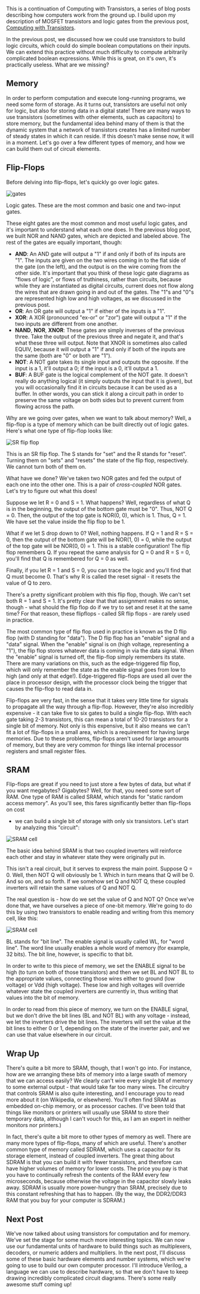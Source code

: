 This is a continuation of Computing with Transistors, a series of blog posts
describing how computers work from the ground up. I build upon my description
of MOSFET transistors and logic gates from the previous post, [Computing with Transistors](http://andrew.gibiansky.com/blog/digital-design/computing-with-transistors/).

In the previous post, we discussed how we could use transistors to build logic
circuits, which could do simple boolean computations on their inputs. We can
extend this practice without much difficulty to compute arbitrarily complicated
boolean expressions. While this is great, on it's own, it's practically
useless. What are we missing?

Memory
---

In order to perform computation and execute long-running programs, we need some
form of storage. As it turns out, transistors are useful not only for logic,
but also for storing data in a digital state! There are many ways to use
transistors (sometimes with other elements, such as capacitors) to store
memory, but the fundamental idea behind many of them is that the dynamic system
that a network of transistors creates has a limited number of steady states in
which it can reside. If this doesn't make sense now, it will in a moment. Let's
go over a few different types of memory, and how we can build them out of
circuit elements.

Flip-Flops
---

Before delving into flip-flops, let's quickly go over logic gates.

![gates](images/logic-gates.png)

Logic gates. These are the most common and basic one and two-input gates.

These eight gates are the most common and most useful logic gates, and it's
important to understand what each one does. In the previous blog post, we built
NOR and NAND gates, which are depicted and labeled above. The rest of the gates
are equally important, though:

- **AND**: An AND gate will output a "1" if and only if both of its inputs are "1".
The inputs are given on the two wires coming in to the flat side of the gate
(on the left), and the output is on the wire coming from the other side. It's
important that you think of these logic gate diagrams as "flows of logic", or
flows of truthiness, rather than circuits, because while they are instantiated
as digital circuits, current does not flow along the wires that are drawn going
in and out of the gates. The "1"s and "0"s are represented high low and high
voltages, as we discussed in the previous post.  
- **OR**: An OR gate will output a "1" if either of the inputs is a "1".  
- **XOR**: A XOR (pronounced "ex-or" or "zor")
gate will output a "1" if the two inputs are different from one another.  
- **NAND**, **NOR**, **XNOR**: These gates are simply inverses of the previous three. Take the
output of the previous three and negate it, and that's what these three will
output. Note that XNOR is sometimes also called EQUIV, because it will output a
"1" if and only if both of the inputs are the same (both are "0" or both are
"1").  
- **NOT**: A NOT gate takes its single input and outputs the opposite. If the
input is a 1, it'll output a 0; if the input is a 0, it'll output a 1.  
- **BUF**: A BUF gate is the logical complement of the NOT gate. It doesn't really do
anything logical (it simply outputs the input that it is given), but you will
occasionally find it in circuits because it can be used as a buffer. In other
words, you can stick it along a circuit path in order to preserve the same
voltage on both sides but to prevent current from flowing across the path.

Why are we going over gates, when we want to talk about memory? Well, a
flip-flop is a type of memory which can be built directly out of logic gates.
Here's what one type of flip-flop looks like: 

![SR flip flop](images/sr-flip-flop.png)

This is an SR flip flop. The S stands for "set" and the R stands for "reset".
Turning them on "sets" and "resets" the state of the flip flop, respectively.
We cannot turn both of them on.

What have we done? We've taken two NOR gates and fed the output of each one
into the other one. This is a pair of _cross-coupled_ NOR gates. Let's try to
figure out what this does!

Suppose we let R = 0 and S = 1. What happens? Well, regardless of what Q is in
the beginning, the output of the bottom gate must be "0". Thus, NOT Q = 0.
Then, the output of the top gate is NOR(0, 0), which is 1. Thus, Q = 1. We have
set the value inside the flip flop to be 1.

What if we let S drop down to 0? Well, nothing happens. If Q = 1 and R = S = 0,
then the output of the bottom gate will be NOR(1, 0) = 0, while the output of
the top gate will be NOR(0, 0) = 1. This is a stable configuration! The flip
flop remembers Q. If you repeat the same analysis for Q = 0 and R = S = 0,
you'll find that Q is remembered for Q = 0 as well.

Finally, if you let R = 1 and S = 0, you can trace the logic and you'll find
that Q must become 0. That's why R is called the reset signal - it resets the
value of Q to zero.

There's a pretty significant problem with this flip flop, though. We can't set
both R = 1 and S = 1. It's pretty clear that that assignment makes no sense,
though - what should the flip flop do if we try to set and reset it at the same
time? For that reason, these flipflops - called SR flip flops - are rarely used
in practice.

The most common type of flip flop used in practice is known as the D flip flop
(with D standing for "data"). The D flip flop has an "enable" signal and a
"data" signal. When the "enable" signal is on (high voltage, representing a
"1"), the flip flop stores whatever data is coming in via the data signal. When
the "enable" signal is turned off, the flip-flop simply remembers its state.
There are many variations on this, such as the edge-triggered flip flop, which
will only remember the state as the enable signal goes from low to high (and
only at that edge!). Edge-triggered flip-flops are used all over the place in
processor design, with the processor clock being the trigger that causes the
flip-flop to read data in.

Flip-flops are very fast, in the sense that it takes very little time for
signals to propagate all the way through a flip-flop. However, they're also
incredibly expensive - it can take five to six gates to build a single
flip-flop. With each gate taking 2-3 transistors, this can mean a total of
10-20 transistors for a single bit of memory. Not only is this expensive, but
it also means we can't fit a lot of flip-flops in a small area, which is a
requirement for having large memories. Due to these problems, flip-flops aren't
used for large amounts of memory, but they are very common for things like
internal processor registers and small register files.

SRAM
---

Flip-flops are great if you need to just store a few bytes of data, but
what if you want megabytes? Gigabytes? Well, for that, you need some sort of
RAM. One type of RAM is called SRAM, which stands for "static random access
memory". As you'll see, this fares significantly better than flip-flops on cost
- we can build a single bit of storage with only six transistors.  Let's start
by analyzing this "circuit":

![SRAM cell](images/sram-cell-idea.png)

The basic idea behind SRAM is that two coupled inverters will reinforce each
other and stay in whatever state they were originally put in.

This isn't a real circuit, but it serves to express the main point. Suppose Q =
0. Well, then NOT Q will obviously be 1. Which in turn means that Q will be 0.
And so on, and so forth. If we somehow set Q and NOT Q, these coupled inverters
will retain the same values of Q and NOT Q.

The real question is - how do we set the value of Q and NOT Q? Once we've done
that, we have ourselves a piece of one-bit memory. We're going to do this by
using two transistors to enable reading and writing from this memory cell, like
this: 

![SRAM cell](images/sram-cell-real.png)

BL stands for "bit line". The enable signal is usually called WL, for
"word line". The word line usually enables a whole word of memory (for example,
32 bits). The bit line, however, is specific to that bit.

In order to write to this piece of memory, we set the ENABLE signal to be high
(to turn on both of those transistors) and then we set BL and NOT BL to the
appropriate values, connecting those wires either to ground (low voltage) or
Vdd (high voltage). These low and high voltages will override whatever state
the coupled inverters are currently in, thus writing that values into the bit
of memory.

In order to read from this piece of memory, we turn on the ENABLE signal, but
we don't drive the bit lines (BL and NOT BL) with any voltage - instead, we let
the inverters drive the bit lines. The inverters will set the value at the bit
lines to either 0 or 1, depending on the state of the inverter pair, and we can
use that value elsewhere in our circuit.

Wrap Up
----

There's quite a bit more to SRAM, though, that I won't go into. For
instance, how are we arranging these bits of memory into a large swath of
memory that we can access easily? We clearly can't wire every single bit of
memory to some external output - that would take far too many wires. The
circuitry that controls SRAM is also quite interesting, and I encourage you to
read more about it (on Wikipedia, or elsewhere). You'll often find SRAM as
embedded on-chip memory, or as processor caches. (I've been told that things
like monitors or printers will usually use SRAM to store their temporary data,
although I can't vouch for this, as I am an expert in neither monitors nor
printers.)

In fact, there's quite a bit more to other types of memory as well. There are
many more types of flip-flops, many of which are useful. There's another common
type of memory called SDRAM, which uses a capacitor for its storage element,
instead of coupled inverters. The great thing about SDRAM is that you can build
it with fewer transistors, and therefore can have higher volumes of memory for
lower costs. The price you pay is that you have to continually refresh the
contents of the RAM every few microseconds, because otherwise the voltage in
the capacitor slowly leaks away. SDRAM is usually more power-hungry than SRAM,
precisely due to this constant refreshing that has to happen. (By the way, the
DDR2/DDR3 RAM that you buy for your computer is SDRAM.)

Next Post
----

We've now talked about using transistors for computation and for
memory. We've set the stage for some much more interesting topics. We can now
use our fundamental units of hardware to build things such as multiplexers,
decoders, or numeric adders and multipliers. In the next post, I'll discuss
some of these basic hardware elements and number systems, which we're going to
use to build our own computer processor. I'll introduce Verilog, a language we
can use to describe hardware, so that we don't have to keep drawing incredibly
complicated circuit diagrams. There's some really awesome stuff coming up! 
